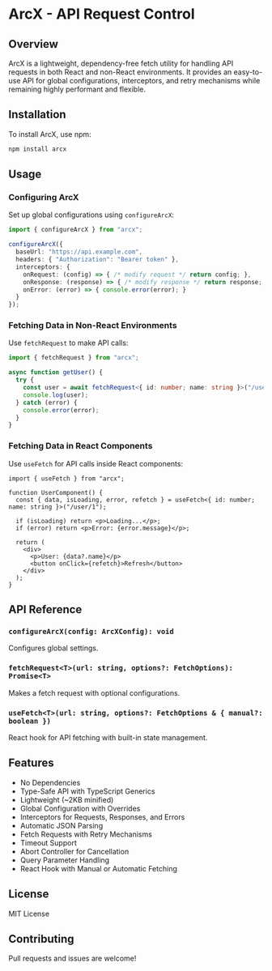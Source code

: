 # ArcX - API Request Control

## Overview

ArcX is a lightweight, dependency-free fetch utility for handling API requests in both React and non-React environments. It provides an easy-to-use API for global configurations, interceptors, and retry mechanisms while remaining highly performant and flexible.

## Installation

To install ArcX, use npm:

```sh
npm install arcx
```

## Usage

### Configuring ArcX

Set up global configurations using `configureArcX`:

```ts
import { configureArcX } from "arcx";

configureArcX({
  baseUrl: "https://api.example.com",
  headers: { "Authorization": "Bearer token" },
  interceptors: {
    onRequest: (config) => { /* modify request */ return config; },
    onResponse: (response) => { /* modify response */ return response; },
    onError: (error) => { console.error(error); }
  }
});
```

### Fetching Data in Non-React Environments

Use `fetchRequest` to make API calls:

```ts
import { fetchRequest } from "arcx";

async function getUser() {
  try {
    const user = await fetchRequest<{ id: number; name: string }>("/user/1");
    console.log(user);
  } catch (error) {
    console.error(error);
  }
}
```

### Fetching Data in React Components

Use `useFetch` for API calls inside React components:

```tsx
import { useFetch } from "arcx";

function UserComponent() {
  const { data, isLoading, error, refetch } = useFetch<{ id: number; name: string }>("/user/1");

  if (isLoading) return <p>Loading...</p>;
  if (error) return <p>Error: {error.message}</p>;

  return (
    <div>
      <p>User: {data?.name}</p>
      <button onClick={refetch}>Refresh</button>
    </div>
  );
}
```

## API Reference

### `configureArcX(config: ArcXConfig): void`

Configures global settings.

### `fetchRequest<T>(url: string, options?: FetchOptions): Promise<T>`

Makes a fetch request with optional configurations.

### `useFetch<T>(url: string, options?: FetchOptions & { manual?: boolean })`

React hook for API fetching with built-in state management.

## Features

- No Dependencies
- Type-Safe API with TypeScript Generics
- Lightweight (~2KB minified)
- Global Configuration with Overrides
- Interceptors for Requests, Responses, and Errors
- Automatic JSON Parsing
- Fetch Requests with Retry Mechanisms
- Timeout Support
- Abort Controller for Cancellation
- Query Parameter Handling
- React Hook with Manual or Automatic Fetching

## License

MIT License

## Contributing

Pull requests and issues are welcome!
